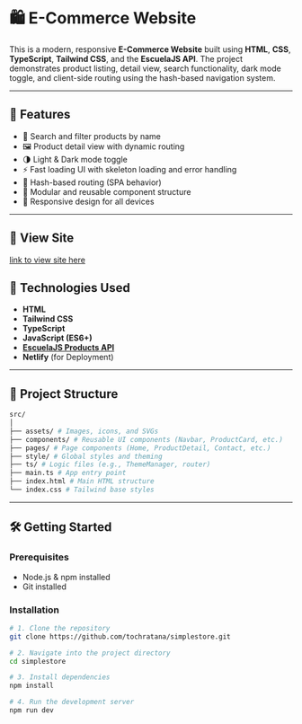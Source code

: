 # 🛍️ E-Commerce Website

This is a modern, responsive **E-Commerce Website** built using **HTML**, **CSS**, **TypeScript**, **Tailwind CSS**, and the **EscuelaJS API**. The project demonstrates product listing, detail view, search functionality, dark mode toggle, and client-side routing using the hash-based navigation system.

---

## 🚀 Features

- 🔎 Search and filter products by name
- 🖼️ Product detail view with dynamic routing
- 🌗 Light & Dark mode toggle
- ⚡ Fast loading UI with skeleton loading and error handling
- 🔁 Hash-based routing (SPA behavior)
- 🧩 Modular and reusable component structure
- 📱 Responsive design for all devices

---

## 🔗 View Site

[link to view site here](https://storesimple.netlify.app/)

## 🧱 Technologies Used

- **HTML**
- **Tailwind CSS**
- **TypeScript**
- **JavaScript (ES6+)**
- **[EscuelaJS Products API](https://api.escuelajs.co/api/v1/products)**
- **Netlify** (for Deployment)
---

## 📁 Project Structure

```bash
src/
│
├── assets/ # Images, icons, and SVGs
├── components/ # Reusable UI components (Navbar, ProductCard, etc.)
├── pages/ # Page components (Home, ProductDetail, Contact, etc.)
├── style/ # Global styles and theming
├── ts/ # Logic files (e.g., ThemeManager, router)
├── main.ts # App entry point
├── index.html # Main HTML structure
└── index.css # Tailwind base styles
```

---

## 🛠️ Getting Started

### Prerequisites

- Node.js & npm installed
- Git installed

### Installation

```bash
# 1. Clone the repository
git clone https://github.com/tochratana/simplestore.git

# 2. Navigate into the project directory
cd simplestore

# 3. Install dependencies
npm install

# 4. Run the development server
npm run dev
```